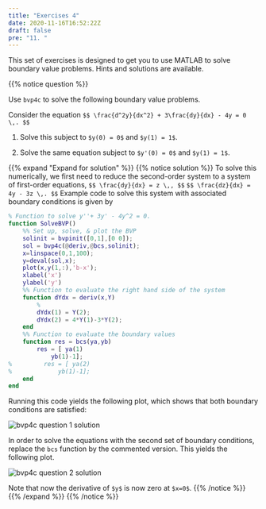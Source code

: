 ```yaml
---
title: "Exercises 4"
date: 2020-11-16T16:52:22Z
draft: false
pre: "11. "
---
```


This set of exercises is designed to get you to use MATLAB to solve boundary value problems.
Hints and solutions are available.

{{% notice question %}}

Use `bvp4c` to solve the following boundary value problems.

Consider the equation
`$$ \frac{d^2y}{dx^2} + 3\frac{dy}{dx} - 4y = 0 \,. $$`

1. Solve this subject to `$y(0) = 0$` and `$y(1) = 1$`.

2. Solve the same equation subject to `$y'(0) = 0$` and `$y(1) = 1$`.

{{% expand "Expand for solution" %}}
{{% notice solution %}}
To solve this numerically, we first need to reduce the second-order system to a system of first-order equations,
`$$ \frac{dy}{dx} = z \,, $$`
`$$ \frac{dz}{dx} = 4y - 3z \,. $$`
Example code to solve this system with associated boundary conditions is given by

```matlab
% Function to solve y''+ 3y' - 4y^2 = 0.
function SolveBVP()
    %% Set up, solve, & plot the BVP
    solinit = bvpinit([0,1],[0 0]);
    sol = bvp4c(@deriv,@bcs,solinit);
    x=linspace(0,1,100);
    y=deval(sol,x);
    plot(x,y(1,:),'b-x');
    xlabel('x')
    ylabel('y')
    %% Function to evaluate the right hand side of the system
    function dYdx = deriv(x,Y)
        %
        dYdx(1) = Y(2);
        dYdx(2) = 4*Y(1)-3*Y(2);
    end
    %% Function to evaluate the boundary values
    function res = bcs(ya,yb)
        res = [ ya(1)
            yb(1)-1];
%         res = [ ya(2)
%             yb(1)-1];
    end
end
```

Running this code yields the following plot, which shows that both boundary conditions are satisfied:

![bvp4c question 1 solution](/ScientificComputingInMatlab/images/unit_05/5_11_1.svg?classes=matlab-screenshot-40)

In order to solve the equations with the second set of boundary conditions, replace the `bcs` function by the commented version. This yields the following plot.

![bvp4c question 2 solution](/ScientificComputingInMatlab/images/unit_05/5_11_2.svg?classes=matlab-screenshot-40)

Note that now the derivative of `$y$` is now zero at `$x=0$`.
{{% /notice %}}
{{% /expand %}}
{{% /notice %}}
